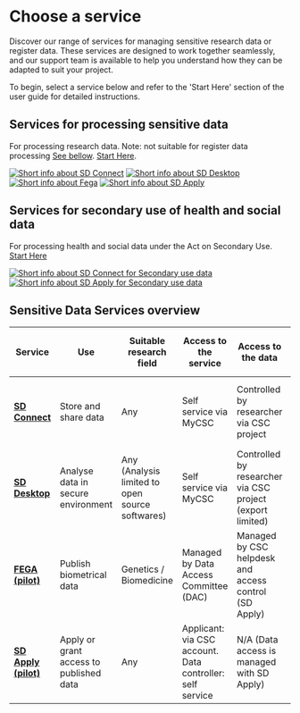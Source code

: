 # Choose a service

Discover our range of services for managing sensitive research data or register data. These services are designed to work together seamlessly, and our support team is available to help you understand how they can be adapted to suit your project. 

To begin, select a service below and refer to the 'Start Here' section of the user guide for detailed instructions.

## Services for processing sensitive data
For processing research data. Note: not suitable for register data processing [See bellow](##Services-for-secondary-use-of-health-and-social-data).
[Start Here](sd-access.md).

[![Short info about SD Connect](./images/introduction/SD_ChooseService_SDConnect.svg 'SD Connect')](sd_connect.md)
[![Short info about SD Desktop](./images/introduction/SD_ChooseService_SDDesktop.svg 'SD Desktop')](sd_desktop.md)
[![Short info about Fega](./images/introduction/SD_ChooseService_Fega.svg 'Fega')](federatedega.md)
[![Short info about SD Apply](./images/introduction/SD_ChooseService_SDApply.svg 'SD Apply')](sd-apply.md)

## Services for secondary use of health and social data
For processing health and social data under the Act on Secondary Use. [Start Here](sd-access.md)

[![Short info about SD Connect for Secondary use data](./images/introduction/SD_ChooseService_SDDesktop2.svg 'SD Desktop for secondary use')](sd-desktop-audited.md)
[![Short info about SD Apply for Secondary use data](./images/introduction/SD_ChooseService_SDApply2.svg 'SD Apply for secondary use')](sd-apply.md)

## Sensitive Data Services overview

| Service | Use | Suitable research field | Access to the service | Access to the data | Graphic user interface available | Programming knowledge needed | Support |
|-|-|-|-|-|-|-|-|
| **[SD Connect](sd_connect.md)** | Store and share data | Any | Self service via MyCSC | Controlled by researcher via CSC project | Yes for files under 100GB | Generally no. Yes for files over 100BG | CSC service desk. Zoom sessions available |
| **[SD Desktop](sd_desktop.md)** | Analyse data in secure environment | Any (Analysis limited to open source softwares) | Self service via MyCSC | Controlled by researcher via CSC project (export limited) | Yes | Generally no. Yes for customisation via containers | CSC service desk. Zoom sessions available |
| **[FEGA (pilot)](federatedega.md)** | Publish biometrical data | Genetics / Biomedicine | Managed by Data Access Committee (DAC) | Managed by CSC helpdesk and access control (SD Apply) | Yes | No | CSC service desk. Zoom sessions available |
| **[SD Apply (pilot)](sd-apply.md)** | Apply or grant access to published data | Any | Applicant: via CSC account. Data controller: self service | N/A (Data access is managed with SD Apply) | Yes | No | CSC service desk. Zoom sessions available |
